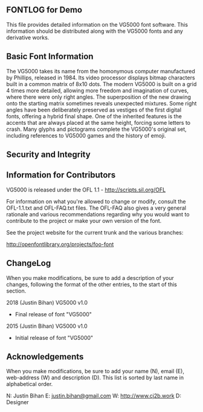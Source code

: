 FONTLOG for Demo
-------------------

This file provides detailed information on the VG5000 font software.
This information should be distributed along with the VG5000 fonts
and any derivative works.


Basic Font Information
--------------------------

The VG5000 takes its name from the homonymous computer manufactured by Phillips, released in 1984. Its video processor displays bitmap characters built in a common matrix of 8x10 dots. The modern VG5000 is built on a grid 4 times more detailed, allowing more freedom and imagination of curves, where there were only right angles. The superposition of the new drawing onto the starting matrix sometimes reveals unexpected mixtures. Some right angles have been deliberately preserved as vestiges of the first digital fonts, offering a hybrid final shape. One of the inherited features is the accents that are always placed at the same height, forcing some letters to crash. Many glyphs and pictograms complete the VG5000's original set, including references to VG5000 games and the history of emoji.

Security and Integrity
-------------------------

Information for Contributors
------------------------------

VG5000 is released under the OFL 1.1 - http://scripts.sil.org/OFL

For information on what you're allowed to change or modify, consult the
OFL-1.1.txt and OFL-FAQ.txt files. The OFL-FAQ also gives a very general
rationale and various recommendations regarding why you would want to
contribute to the project or make your own version of the font.

See the project website for the current trunk and the various branches:

http://openfontlibrary.org/projects/foo-font


ChangeLog
----------

When you make modifications, be sure to add a description of your changes,
following the format of the other entries, to the start of this section.

2018 (Justin Bihan) VG5000 v1.0
- Final release of font "VG5000"

2015 (Justin Bihan) VG5000 v1.0
- Initial release of font "VG5000"


Acknowledgements
-------------------------

When you make modifications, be sure to add your name (N), email (E),
web-address (W) and description (D). This list is sorted by last name in
alphabetical order.

N: Justin Bihan
E: justin.bihan@gmail.com
W: http://www.cj2b.work
D: Designer